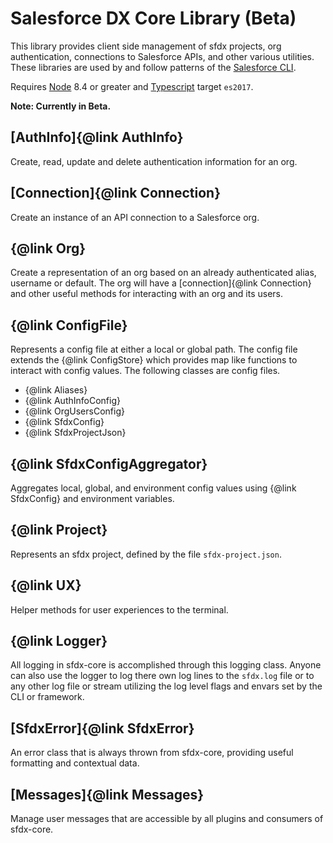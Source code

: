# Salesforce DX Core Library (**Beta**)
This library provides client side management of sfdx projects, org authentication, connections to Salesforce APIs, and other various utilities. These libraries are used by and follow patterns of the [Salesforce CLI](https://developer.salesforce.com/tools/sfdxcli).

Requires [Node](https://nodejs.org) 8.4 or greater and [Typescript](http://www.typescriptlang.org/) target `es2017`.

**Note: Currently in Beta.**

## [AuthInfo]{@link AuthInfo}

Create, read, update and delete authentication information for an org. 

## [Connection]{@link Connection}

Create an instance of an API connection to a Salesforce org.

## {@link Org}

Create a representation of an org based on an already authenticated alias, username or default. The org will have a [connection]{@link Connection} and other useful methods for interacting with an org and its users.

## {@link ConfigFile}

Represents a config file at either a local or global path. The config file extends the {@link ConfigStore} which provides map like functions to interact with config values. The following classes are config files.

* {@link Aliases}
* {@link AuthInfoConfig}
* {@link OrgUsersConfig}
* {@link SfdxConfig}
* {@link SfdxProjectJson}

## {@link SfdxConfigAggregator}

Aggregates local, global, and environment config values using {@link SfdxConfig} and environment variables.

## {@link Project}

Represents an sfdx project, defined by the file `sfdx-project.json`.

## {@link UX}

Helper methods for user experiences to the terminal.

## {@link Logger}

All logging in sfdx-core is accomplished through this logging class. Anyone can also use the logger to log there own log lines to the `sfdx.log` file or to any other log file or stream utilizing the log level flags and envars set by the CLI or framework. 

## [SfdxError]{@link SfdxError}

An error class that is always thrown from sfdx-core, providing useful formatting and contextual data.

## [Messages]{@link Messages}

Manage user messages that are accessible by all plugins and consumers of sfdx-core.

